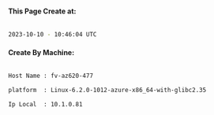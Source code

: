 
   
#### This Page Create at:

```bash

2023-10-10 - 10:46:04 UTC

```

#### Create By Machine:

```bash

Host Name : fv-az620-477

platform  : Linux-6.2.0-1012-azure-x86_64-with-glibc2.35

Ip Local  : 10.1.0.81

```

